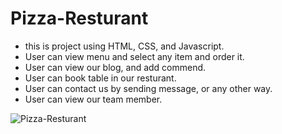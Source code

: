 # Pizza-Resturant
- this is project using HTML, CSS, and Javascript.
- User can view menu and select any item and order it.
- User can view our blog, and add commend.
- User can book table in our resturant.
- User can contact us by sending message, or any other way.
- User can view our team member.

![Pizza-Resturant]()
